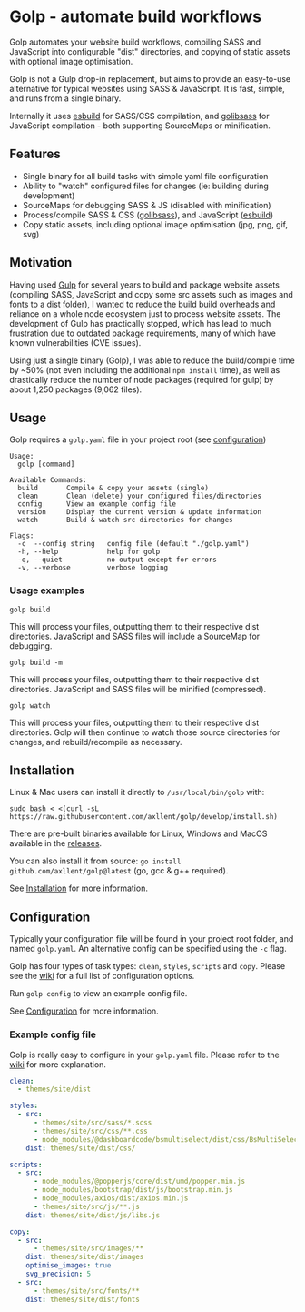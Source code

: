 # Golp - automate build workflows

Golp automates your website build workflows, compiling SASS and JavaScript into configurable "dist" directories, and copying of static assets with optional image optimisation.

Golp is not a Gulp drop-in replacement, but aims to provide an easy-to-use alternative for typical websites using SASS & JavaScript. It is fast, simple, and runs from a single binary.

Internally it uses [esbuild](https://github.com/evanw/esbuild) for SASS/CSS compilation, and [golibsass](https://github.com/bep/golibsass) for JavaScript compilation - both supporting SourceMaps or minification.


## Features

- Single binary for all build tasks with simple yaml file configuration
- Ability to "watch" configured files for changes (ie: building during development)
- SourceMaps for debugging SASS & JS (disabled with minification)
- Process/compile SASS & CSS ([golibsass](https://github.com/bep/golibsass)), and JavaScript ([esbuild](https://github.com/evanw/esbuild))
- Copy static assets, including optional image optimisation (jpg, png, gif, svg)


## Motivation

Having used [Gulp](https://gulpjs.com/) for several years to build and package website assets (compiling SASS, JavaScript and copy some src assets such as images and fonts to a dist folder), I wanted to reduce the build build overheads and reliance on a whole node ecosystem just to process website assets. The development of Gulp has practically stopped, which has lead to much frustration due to outdated package requirements, many of which have known vulnerabilities (CVE issues).

Using just a single binary (Golp), I was able to reduce the build/compile time by ~50% (not even including the additional `npm install` time), as well as drastically reduce the number of node packages (required for gulp) by about 1,250 packages (9,062 files).


## Usage

Golp requires a `golp.yaml` file in your project root (see [configuration](#configuration))

```
Usage:
  golp [command]

Available Commands:
  build       Compile & copy your assets (single)
  clean       Clean (delete) your configured files/directories
  config      View an example config file
  version     Display the current version & update information
  watch       Build & watch src directories for changes

Flags:
  -c  --config string   config file (default "./golp.yaml")
  -h, --help            help for golp
  -q, --quiet           no output except for errors
  -v, --verbose         verbose logging
```


### Usage examples

```
golp build
```
This will process your files, outputting them to their respective dist directories. JavaScript and SASS files will include a SourceMap for debugging.

```
golp build -m
```
This will process your files, outputting them to their respective dist directories. JavaScript and SASS files will be minified (compressed).

```
golp watch
```
This will process your files, outputting them to their respective dist directories. Golp will then continue to watch those source directories for changes, and rebuild/recompile as necessary.


## Installation


Linux & Mac users can install it directly to `/usr/local/bin/golp` with:
```
sudo bash < <(curl -sL https://raw.githubusercontent.com/axllent/golp/develop/install.sh)
```

There are pre-built binaries available for Linux, Windows and MacOS available in the [releases](https://github.com/axllent/golp/releases/latest).

You can also install it from source: `go install github.com/axllent/golp@latest` (go, gcc & g++ required).

See [Installation](https://github.com/axllent/golp/wiki/Installation) for more information.


## Configuration

Typically your configuration file will be found in your project root folder, and named `golp.yaml`. An alternative config can be specified using the `-c` flag.

Golp has four types of task types: `clean`, `styles`, `scripts` and `copy`. Please see the [wiki](https://github.com/axllent/golp/wiki) for a full list of configuration options.

Run `golp config` to view an example config file.

See [Configuration](https://github.com/axllent/golp/wiki/Configuration) for more information.


### Example config file

Golp is really easy to configure in your `golp.yaml` file. Please refer to the [wiki](https://github.com/axllent/golp/wiki/Configuration) for more explanation.

```yaml
clean: 
  - themes/site/dist

styles:
  - src:
      - themes/site/src/sass/*.scss
      - themes/site/src/css/**.css 
      - node_modules/@dashboardcode/bsmultiselect/dist/css/BsMultiSelect.css
    dist: themes/site/dist/css/

scripts:
  - src:
      - node_modules/@popperjs/core/dist/umd/popper.min.js
      - node_modules/bootstrap/dist/js/bootstrap.min.js
      - node_modules/axios/dist/axios.min.js
      - themes/site/src/js/**.js
    dist: themes/site/dist/js/libs.js 

copy:
  - src:
      - themes/site/src/images/**
    dist: themes/site/dist/images
    optimise_images: true
    svg_precision: 5
  - src:
      - themes/site/src/fonts/**
    dist: themes/site/dist/fonts  
```

